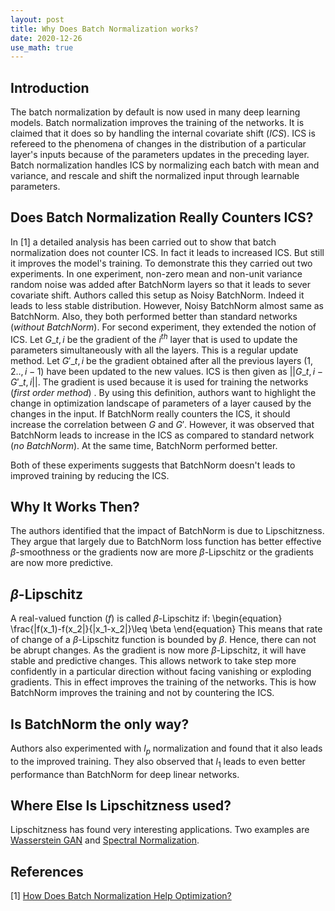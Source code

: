 ```yaml
---
layout: post
title: Why Does Batch Normalization works?
date: 2020-12-26
use_math: true
---
```

## Introduction
The batch normalization by default is now used in many deep learning models. Batch normalization improves the training of the networks. It is claimed that it does so by handling the internal covariate shift $(ICS)$. ICS is refereed to the phenomena of changes in the distribution of a particular layer's inputs because of the parameters updates in the preceding layer. Batch normalization handles ICS by normalizing each batch with mean and variance, and rescale and shift the normalized input through learnable parameters. 
## Does Batch Normalization Really Counters ICS?
In [1] a detailed analysis has been carried out to show that batch normalization does not counter ICS. In fact it leads to increased ICS. But still it improves the model's training. To demonstrate this they carried out two experiments. In one experiment, non-zero mean and non-unit variance random noise was added after BatchNorm layers so that it leads to sever covariate shift. Authors called this setup as Noisy BatchNorm. Indeed it leads to less stable distribution. However, Noisy BatchNorm almost same as BatchNorm. Also, they both performed better than standard networks $(without\ BatchNorm)$. 
For second experiment, they extended the notion of ICS. Let $G\_{t,i}$ be the gradient of the $i^{th}$ layer that is used to update the parameters simultaneously with all the layers. This is a regular update method. Let $G'\_{t,i}$ be the gradient obtained after all the previous layers $(1,2..,i-1)$ have been updated to the new values. ICS is then given as $||G\_{t,i}-G'\_{t,i}||$. The gradient is used because it is used for training the networks $(first\ order\ method)$ . By using this definition, authors want to highlight the change in optimization landscape of parameters of a layer caused by the changes in the input. If BatchNorm really counters the ICS, it should increase the correlation between $G$ and $G'$. However, it was observed that BatchNorm leads to increase in the ICS as compared to standard network $(no\ BatchNorm)$. At the same time, BatchNorm performed better.

Both of these experiments suggests that BatchNorm doesn't leads to improved training by reducing the ICS.

## Why It Works Then?
The authors identified that the impact of BatchNorm is due to Lipschitzness. They argue that largely  due to BatchNorm  loss function has better effective $\beta$-smoothness or the gradients now are more $\beta$-Lipschitz or the gradients are now more predictive. 

## $\beta$-Lipschitz
A real-valued function $(f)$ is called $\beta$-Lipschitz if:
\begin{equation}
\frac{|f(x_1)-f(x_2|}{|x_1-x_2|}\leq \beta
\end{equation}
This means that rate of change of a $\beta$-Lipschitz function is bounded by $\beta$. Hence, there can not be abrupt changes. As the gradient is now more $\beta$-Lipschitz, it will have stable and predictive changes. This allows network to take step more confidently in a particular direction without facing vanishing or exploding gradients. This in effect improves the training of the networks. This is how BatchNorm improves the training and not by countering the ICS. 

## Is BatchNorm the only way?
Authors also experimented with $l_p$ normalization and found that it also leads to the improved training. They also observed that $l_1$ leads to even better performance than BatchNorm for deep linear networks. 

## Where Else Is Lipschitzness used? 
Lipschitzness has found very interesting applications. Two examples are [Wasserstein GAN](https://arxiv.org/abs/1701.07875) and [Spectral Normalization](https://arxiv.org/abs/1802.05957). 

## References
[1] [How Does Batch Normalization Help Optimization?](https://arxiv.org/abs/1805.11604)
